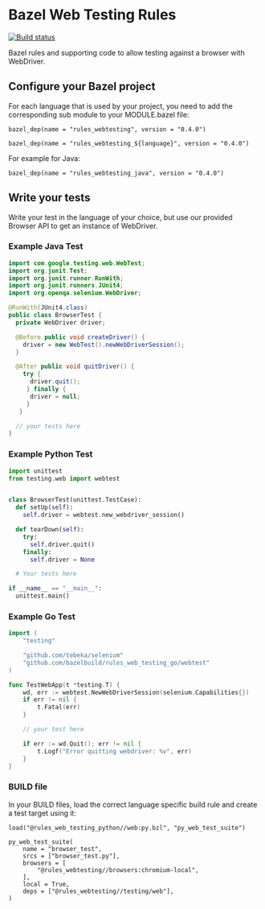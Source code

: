 # Bazel Web Testing Rules

[![Build status](https://badge.buildkite.com/d9c3974f925876394ca9d3e00670c0950b6f7ebf325412def7.svg?branch=master)](https://buildkite.com/bazel/rules-webtesting-saucelabs)

Bazel rules and supporting code to allow testing against a browser with
WebDriver.

## Configure your Bazel project

For each language that is used by your project, you need to add the corresponding sub module to your MODULE.bazel file:

```bzl
bazel_dep(name = "rules_webtesting", version = "0.4.0")
```
```bzl
bazel_dep(name = "rules_webtesting_${language}", version = "0.4.0")
```
For example for Java:
```bzl
bazel_dep(name = "rules_webtesting_java", version = "0.4.0")
```

## Write your tests

Write your test in the language of your choice, but use our provided Browser API
to get an instance of WebDriver.

### Example Java Test

```java
import com.google.testing.web.WebTest;
import org.junit.Test;
import org.junit.runner.RunWith;
import org.junit.runners.JUnit4;
import org.openqa.selenium.WebDriver;

@RunWith(JUnit4.class)
public class BrowserTest {
  private WebDriver driver;

  @Before public void createDriver() {
    driver = new WebTest().newWebDriverSession();
  }

  @After public void quitDriver() {
    try {
      driver.quit();
     } finally {
      driver = null;
     }
   }

  // your tests here
}
```

### Example Python Test

```python
import unittest
from testing.web import webtest


class BrowserTest(unittest.TestCase):
  def setUp(self):
    self.driver = webtest.new_webdriver_session()

  def tearDown(self):
    try:
      self.driver.quit()
    finally:
      self.driver = None

  # Your tests here

if __name__ == "__main__":
  unittest.main()
```

### Example Go Test

```go
import (
    "testing"

    "github.com/tebeka/selenium"
    "github.com/bazelbuild/rules_web_testing_go/webtest"
)

func TestWebApp(t *testing.T) {
    wd, err := webtest.NewWebDriverSession(selenium.Capabilities{})
    if err != nil {
        t.Fatal(err)
    }

    // your test here

    if err := wd.Quit(); err != nil {
        t.Logf("Error quitting webdriver: %v", err)
    }
}
```

### BUILD file

In your BUILD files, load the correct language specific build rule and create a
test target using it:

```bzl
load("@rules_web_testing_python//web:py.bzl", "py_web_test_suite")

py_web_test_suite(
    name = "browser_test",
    srcs = ["browser_test.py"],
    browsers = [
        "@rules_webtesting//browsers:chromium-local",
    ],
    local = True,
    deps = ["@rules_webtesting//testing/web"],
)
```
